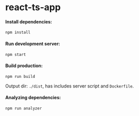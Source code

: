 # react-ts-app

#### Install dependencies:

```shell
npm install
```

#### Run development server:

```shell
npm start
```

#### Build production:

```shell
npm run build
```
Output dir: `./dist`, has includes server script and `Dockerfile`.

#### Analyzing dependencies:

```shell
npm run analyzer
```